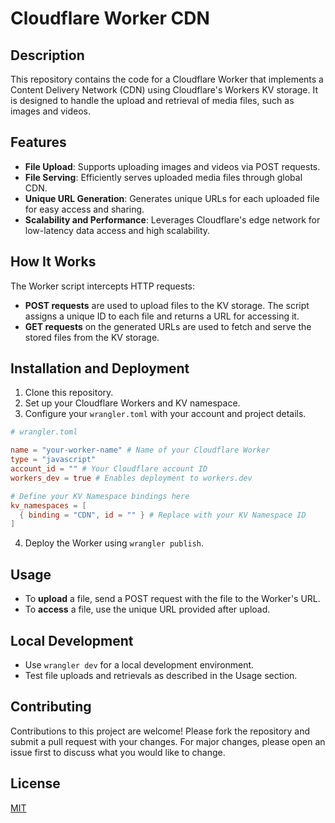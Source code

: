 # Cloudflare Worker CDN

## Description
This repository contains the code for a Cloudflare Worker that implements a Content Delivery Network (CDN) using Cloudflare's Workers KV storage. It is designed to handle the upload and retrieval of media files, such as images and videos.

## Features
- **File Upload**: Supports uploading images and videos via POST requests.
- **File Serving**: Efficiently serves uploaded media files through global CDN.
- **Unique URL Generation**: Generates unique URLs for each uploaded file for easy access and sharing.
- **Scalability and Performance**: Leverages Cloudflare's edge network for low-latency data access and high scalability.

## How It Works
The Worker script intercepts HTTP requests:
- **POST requests** are used to upload files to the KV storage. The script assigns a unique ID to each file and returns a URL for accessing it.
- **GET requests** on the generated URLs are used to fetch and serve the stored files from the KV storage.

## Installation and Deployment
1. Clone this repository.
2. Set up your Cloudflare Workers and KV namespace.
3. Configure your `wrangler.toml` with your account and project details.
```toml
# wrangler.toml

name = "your-worker-name" # Name of your Cloudflare Worker
type = "javascript"
account_id = "" # Your Cloudflare account ID
workers_dev = true # Enables deployment to workers.dev

# Define your KV Namespace bindings here
kv_namespaces = [
  { binding = "CDN", id = "" } # Replace with your KV Namespace ID
]
```
4. Deploy the Worker using `wrangler publish`.

## Usage
- To **upload** a file, send a POST request with the file to the Worker's URL.
- To **access** a file, use the unique URL provided after upload.

## Local Development
- Use `wrangler dev` for a local development environment.
- Test file uploads and retrievals as described in the Usage section.

## Contributing
Contributions to this project are welcome! Please fork the repository and submit a pull request with your changes. For major changes, please open an issue first to discuss what you would like to change.

## License
[MIT](LICENSE)
